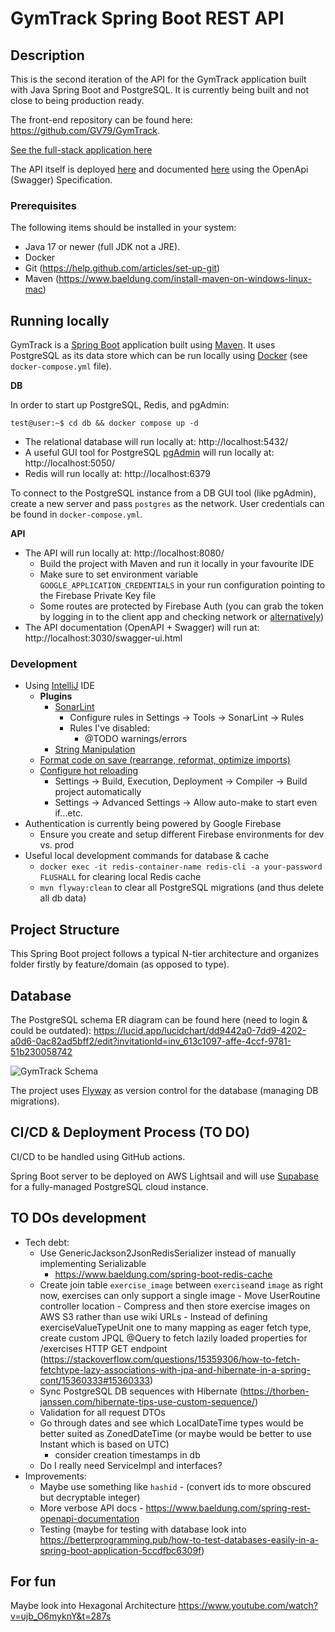 # GymTrack Spring Boot REST API

## Description

This is the second iteration of the API for the GymTrack application built with Java Spring Boot and PostgreSQL. It is
currently being built and not close to being production ready.

The front-end repository can be found here: https://github.com/GV79/GymTrack.

<a href="https://todo.com">See the full-stack application here</a>

The API itself is deployed [here](https://todo.com) and documented [here](https://todo.com) using the OpenApi (Swagger)
Specification.

### Prerequisites

The following items should be installed in your system:

* Java 17 or newer (full JDK not a JRE).
* Docker
* Git (https://help.github.com/articles/set-up-git)
* Maven (https://www.baeldung.com/install-maven-on-windows-linux-mac)

## Running locally

GymTrack is a [Spring Boot](https://spring.io/guides/gs/spring-boot) application built
using [Maven](https://spring.io/guides/gs/maven/). It uses PostgreSQL as its data store which can be run locally
using [Docker](https://www.docker.com/) (see `docker-compose.yml` file).

**DB**

In order to start up PostgreSQL, Redis, and pgAdmin:

```console
test@user:~$ cd db && docker compose up -d
```

- The relational database will run locally at: http://localhost:5432/
- A useful GUI tool for PostgreSQL [pgAdmin](https://www.pgadmin.org/) will run locally at: http://localhost:5050/
- Redis will run locally at: http://localhost:6379

To connect to the PostgreSQL instance from a DB GUI tool (like pgAdmin), create a new server and pass `postgres` as the
network. User credentials can be found in `docker-compose.yml`.

**API**

- The API will run locally at: http://localhost:8080/
    - Build the project with Maven and run it locally in your favourite IDE
    - Make sure to set environment variable `GOOGLE_APPLICATION_CREDENTIALS` in your run configuration pointing to the
      Firebase Private Key file
    - Some routes are protected by Firebase Auth (you can grab the token by logging in to the client app and checking
      network or [alternatively](https://stackoverflow.com/questions/49934701/get-firebase-access-token-in-postman))
- The API documentation (OpenAPI + Swagger) will run at: http://localhost:3030/swagger-ui.html

### Development

- Using [IntelliJ](https://www.jetbrains.com/idea/) IDE
    - **Plugins**
        - [SonarLint](https://plugins.jetbrains.com/plugin/7973-sonarlint)
            - Configure rules in Settings -> Tools -> SonarLint -> Rules
            - Rules I've disabled:
                - @TODO warnings/errors
        - [String Manipulation](https://plugins.jetbrains.com/plugin/2162-string-manipulation)
    - [Format code on save (rearrange, reformat, optimize imports)](https://stackoverflow.com/a/68629786)
    - [Configure hot reloading](https://stackoverflow.com/questions/33349456/how-to-make-auto-reload-with-spring-boot-on-idea-intellij)
        - Settings -> Build, Execution, Deployment -> Compiler -> Build project automatically
        - Settings -> Advanced Settings -> Allow auto-make to start even if...etc.
- Authentication is currently being powered by Google Firebase
    - Ensure you create and setup different Firebase environments for dev vs. prod
- Useful local development commands for database & cache
    - `docker exec -it redis-container-name redis-cli -a your-password FLUSHALL` for clearing local Redis cache
    - `mvn flyway:clean` to clear all PostgreSQL migrations (and thus delete all db data)

## Project Structure

This Spring Boot project follows a typical N-tier architecture and organizes folder firstly by feature/domain (as
opposed to type).

## Database

The PostgreSQL schema ER diagram can be found here (need to login & could be
outdated): https://lucid.app/lucidchart/dd9442a0-7dd9-4202-a0d6-0ac82ad5bff2/edit?invitationId=inv_613c1097-affe-4ccf-9781-51b230058742

![GymTrack Schema](https://user-images.githubusercontent.com/24909563/186131357-83f688af-50f1-44bd-937e-7f0379147a53.png)

The project uses [Flyway](https://flywaydb.org/) as version control for the database (managing DB migrations).

## CI/CD & Deployment Process (TO DO)

CI/CD to be handled using GitHub actions.

Spring Boot server to be deployed on AWS Lightsail and will use [Supabase](https://supabase.com/) for a fully-managed
PostgreSQL cloud instance.

## TO DOs development

- Tech debt:
    - Use GenericJackson2JsonRedisSerializer instead of manually implementing Serializable
        - https://www.baeldung.com/spring-boot-redis-cache
    - Create join table `exercise_image` between `exercise`and `image` as right now, exercises can only support a single
      image - Move UserRoutine controller location - Compress and then store exercise images on AWS S3 rather than use
      wiki URLs - Instead of defining exerciseValueTypeUnit one to many mapping as eager fetch type, create custom JPQL
      @Query to fetch lazily loaded properties for /exercises HTTP GET
      endpoint (https://stackoverflow.com/questions/15359306/how-to-fetch-fetchtype-lazy-associations-with-jpa-and-hibernate-in-a-spring-cont/15360333#15360333)
    - Sync PostgreSQL DB sequences with Hibernate (https://thorben-janssen.com/hibernate-tips-use-custom-sequence/)
    - Validation for all request DTOs
    - Go through dates and see which LocalDateTime types would be better suited as ZonedDateTime (or maybe would be
      better to use Instant which is based on UTC)
        - consider creation timestamps in db
    - Do I really need ServiceImpl and interfaces?
- Improvements:
    - Maybe use something like `hashid` - (convert ids to more obscured but decryptable integer)
    - More verbose API docs - https://www.baeldung.com/spring-rest-openapi-documentation
    - Testing (maybe for testing with database look
      into https://betterprogramming.pub/how-to-test-databases-easily-in-a-spring-boot-application-5ccdfbc6309f)

## For fun

Maybe look into Hexagonal Architecture
https://www.youtube.com/watch?v=ujb_O6myknY&t=287s
